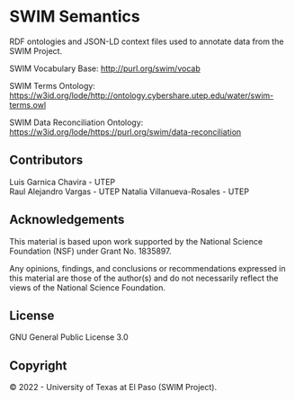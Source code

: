 # SWIM Semantics

RDF ontologies and JSON-LD context files used to annotate data from the SWIM Project.   

SWIM Vocabulary Base: http://purl.org/swim/vocab

SWIM Terms Ontology: https://w3id.org/lode/http://ontology.cybershare.utep.edu/water/swim-terms.owl

SWIM Data Reconciliation Ontology: https://w3id.org/lode/https://purl.org/swim/data-reconciliation 

## Contributors
Luis Garnica Chavira - UTEP   
Raul Alejandro Vargas - UTEP
Natalia Villanueva-Rosales - UTEP

## Acknowledgements
This material is based upon work supported by the National Science Foundation (NSF) under Grant No. 1835897.   

Any opinions, findings, and conclusions or recommendations expressed in this material are those of the author(s) and do not necessarily reflect the views of the National Science Foundation.  

## License
GNU General Public License 3.0

## Copyright
© 2022 - University of Texas at El Paso (SWIM Project).